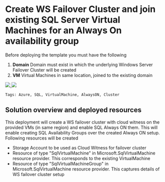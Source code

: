 # Create WS Failover Cluster and join existing SQL Server Virtual Machines for an Always On availability group

Before deploying the template you must have the following

1. **Domain** Domain must exist in which the underlying Windows Server Failover Cluster will be created
2. **VM** Virtual Machines in same location, joined to the existing domain

<a href="https://portal.azure.com/#create/Microsoft.Template/uri/https%3A%2F%2Fraw.githubusercontent.com%2FAzure%2Fazure-quickstart-templates%2Fmaster%2F101-sql-vm-ag-setup%2Fazuredeploy.json" target="_blank">
    <img src="http://azuredeploy.net/deploybutton.png"/>
</a>
<a href="http://armviz.io/#/?load=https%3A%2F%2Fraw.githubusercontent.com%2FAzure%2Fazure-quickstart-templates%2Fmaster%2F101-sql-vm-ag-setup%2Fazuredeploy.json" target="_blank">
    <img src="http://armviz.io/visualizebutton.png"/>
</a>

`Tags: Azure, SQL, VirtualMachine, AlwaysON, Cluster`

## Solution overview and deployed resources

This deployment will create a WS failover cluster with cloud witness on the provided VMs (in same region) and enable SQL Always ON them. This will enable creating SQL Availability Groups over the created Always ON setup.
Following resources will be created
 - Storage Account to be used as Cloud Witness for failover cluster
 - Resource of type "SqlVirtualMachine" in Microsoft.SqlVirtualMachine resource provider. This corresponds to the existing VirtualMachine
 - Resource of type "SqlVirtualMachineGroup" in Microsoft.SqlVirtualMachine resource provider. This captures details of WS failover cluster setup
 

